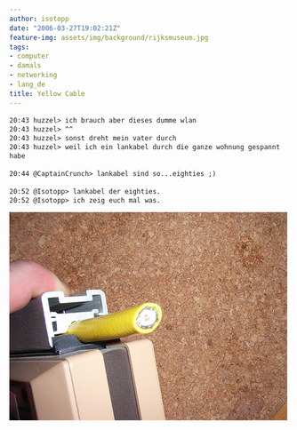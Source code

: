 ```yaml
---
author: isotopp
date: "2006-03-27T19:02:21Z"
feature-img: assets/img/background/rijksmuseum.jpg
tags:
- computer
- damals
- networking
- lang_de
title: Yellow Cable
---
```


    20:43 huzzel> ich brauch aber dieses dumme wlan
    20:43 huzzel> ^^
    20:43 huzzel> sonst dreht mein vater durch
    20:43 huzzel> weil ich ein lankabel durch die ganze wohnung gespannt habe
    
    20:44 @CaptainCrunch> lankabel sind so...eighties ;)
    
    20:52 @Isotopp> lankabel der eighties.
    20:52 @Isotopp> ich zeig euch mal was.

![](/uploads/yellow_cable.jpg)
